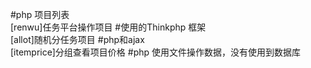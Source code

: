 #php 项目列表<br/>
[renwu]任务平台操作项目 #使用的Thinkphp 框架<br/>
[allot]随机分任务项目 #php和ajax <br/>
[itemprice]分组查看项目价格 #php 使用文件操作数据，没有使用到数据库

